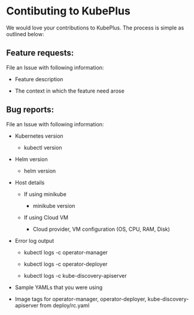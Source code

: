 # Contibuting to KubePlus

We would love your contributions to KubePlus. The process is simple as outlined below:


## Feature requests:

File an Issue with following information:

  * Feature description

  * The context in which the feature need arose


## Bug reports:

File an Issue with following information:

  * Kubernetes version

    * kubectl version

  * Helm version

    * helm version

  * Host details

    * If using minikube
    
      * minikube version

    * If using Cloud VM
  
      * Cloud provider, VM configuration (OS, CPU, RAM, Disk)

  * Error log output

    * kubectl logs <kubeplus-pod-id> -c operator-manager

    * kubectl logs <kubeplus-pod-id> -c operator-deployer

    * kubectl logs <kubeplus-pod-id> -c kube-discovery-apiserver

  * Sample YAMLs that you were using

  * Image tags for operator-manager, operator-deployer, kube-discovery-apiserver 
    from deploy/rc.yaml
